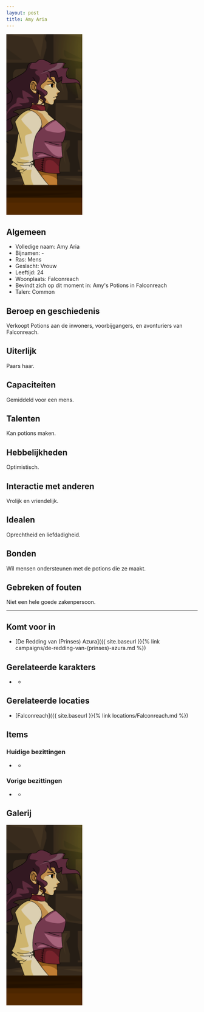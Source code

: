```yaml
---
layout: post
title: Amy Aria
---
```


<img src="../images/Amy Aria.png" alt="Amy Aria" width=200>

## Algemeen
* Volledige naam: Amy Aria
* Bijnamen: -
* Ras: Mens
* Geslacht: Vrouw
* Leeftijd: 24
* Woonplaats: Falconreach
* Bevindt zich op dit moment in: Amy's Potions in Falconreach
* Talen: Common

## Beroep en geschiedenis
Verkoopt Potions aan de inwoners, voorbijgangers, en avonturiers van Falconreach.

## Uiterlijk
Paars haar.

## Capaciteiten
Gemiddeld voor een mens.

## Talenten
Kan potions maken.

## Hebbelijkheden
Optimistisch.

## Interactie met anderen
Vrolijk en vriendelijk.

## Idealen
Oprechtheid en liefdadigheid.

## Bonden
Wil mensen ondersteunen met de potions die ze maakt.

## Gebreken of fouten
Niet een hele goede zakenpersoon.

---

## Komt voor in
* [De Redding van (Prinses) Azura]({{ site.baseurl }}{% link campaigns/de-redding-van-(prinses)-azura.md %})

## Gerelateerde karakters
* -

## Gerelateerde locaties
* [Falconreach]({{ site.baseurl }}{% link locations/Falconreach.md %})

## Items

### Huidige bezittingen
* -

### Vorige bezittingen
* -

## Galerij
<img src="../images/Amy Aria.png" alt="Amy Aria" width=200>